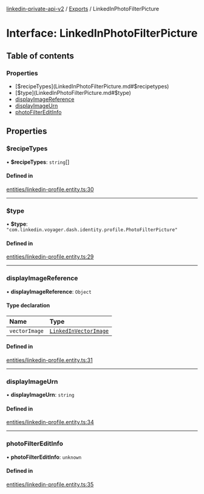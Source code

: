 [linkedin-private-api-v2](../README.md) / [Exports](../modules.md) / LinkedInPhotoFilterPicture

# Interface: LinkedInPhotoFilterPicture

## Table of contents

### Properties

- [$recipeTypes](LinkedInPhotoFilterPicture.md#$recipetypes)
- [$type](LinkedInPhotoFilterPicture.md#$type)
- [displayImageReference](LinkedInPhotoFilterPicture.md#displayimagereference)
- [displayImageUrn](LinkedInPhotoFilterPicture.md#displayimageurn)
- [photoFilterEditInfo](LinkedInPhotoFilterPicture.md#photofiltereditinfo)

## Properties

### $recipeTypes

• **$recipeTypes**: `string`[]

#### Defined in

[entities/linkedin-profile.entity.ts:30](https://github.com/akash-gupt/linkedin-private-api/blob/d170d2d/src/entities/linkedin-profile.entity.ts#L30)

___

### $type

• **$type**: ``"com.linkedin.voyager.dash.identity.profile.PhotoFilterPicture"``

#### Defined in

[entities/linkedin-profile.entity.ts:29](https://github.com/akash-gupt/linkedin-private-api/blob/d170d2d/src/entities/linkedin-profile.entity.ts#L29)

___

### displayImageReference

• **displayImageReference**: `Object`

#### Type declaration

| Name | Type |
| :------ | :------ |
| `vectorImage` | [`LinkedInVectorImage`](LinkedInVectorImage.md) |

#### Defined in

[entities/linkedin-profile.entity.ts:31](https://github.com/akash-gupt/linkedin-private-api/blob/d170d2d/src/entities/linkedin-profile.entity.ts#L31)

___

### displayImageUrn

• **displayImageUrn**: `string`

#### Defined in

[entities/linkedin-profile.entity.ts:34](https://github.com/akash-gupt/linkedin-private-api/blob/d170d2d/src/entities/linkedin-profile.entity.ts#L34)

___

### photoFilterEditInfo

• **photoFilterEditInfo**: `unknown`

#### Defined in

[entities/linkedin-profile.entity.ts:35](https://github.com/akash-gupt/linkedin-private-api/blob/d170d2d/src/entities/linkedin-profile.entity.ts#L35)
